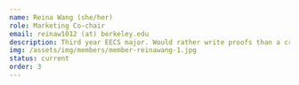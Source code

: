 ```yaml
---
name: Reina Wang (she/her)
role: Marketing Co-chair
email: reinaw1012 (at) berkeley.edu
description: Third year EECS major. Would rather write proofs than a creative bio. 
img: /assets/img/members/member-reinawang-1.jpg
status: current
order: 3
---
```

